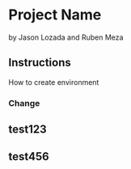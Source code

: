 # Project Name
 by Jason Lozada and Ruben Meza

## Instructions 
How to create environment

### Change
## test123
## test456
